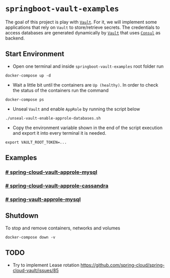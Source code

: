 # `springboot-vault-examples`

The goal of this project is play with [`Vault`](https://www.vaultproject.io). For it, we will implement some
applications that rely on `Vault` to store/retrieve secrets. The credentials to access databases are generated
dynamically by [`Vault`](https://www.vaultproject.io) that uses [`Consul`](https://www.consul.io) as backend.

## Start Environment

- Open one terminal and inside `springboot-vault-examples` root folder run
```
docker-compose up -d
```

- Wait a little bit until the containers are `Up (healthy)`. In order to check the status of the containers run the command
```
docker-compose ps
```

- Unseal `Vault` and enable `AppRole` by running the script below
```
./unseal-vault-enable-approle-databases.sh
```

- Copy the environment variable shown in the end of the script execution and export it into every terminal it is needed.
```
export VAULT_ROOT_TOKEN=...
```

## Examples

### [# spring-cloud-vault-approle-mysql](https://github.com/ivangfr/springboot-vault-examples/tree/master/spring-cloud-vault-approle-mysql)

### [# spring-cloud-vault-approle-cassandra](https://github.com/ivangfr/springboot-vault-examples/tree/master/spring-cloud-vault-approle-cassandra)

### [# spring-vault-approle-mysql](https://github.com/ivangfr/springboot-vault-examples/tree/master/spring-vault-approle-mysql)

## Shutdown

To stop and remove containers, networks and volumes
```
docker-compose down -v
```

## TODO

- Try to implement Lease rotation https://github.com/spring-cloud/spring-cloud-vault/issues/85